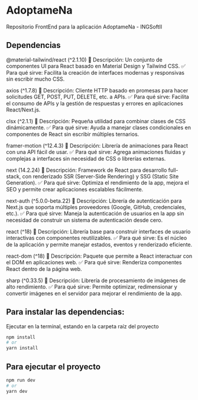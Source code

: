 # AdoptameNa
Repositorio FrontEnd para la aplicación AdoptameNa - INGSoftII

## Dependencias
@material-tailwind/react (^2.1.10)
📌 Descripción: Un conjunto de componentes UI para React basado en Material Design y Tailwind CSS.
✅ Para qué sirve: Facilita la creación de interfaces modernas y responsivas sin escribir mucho CSS.

axios (^1.7.8)
📌 Descripción: Cliente HTTP basado en promesas para hacer solicitudes GET, POST, PUT, DELETE, etc. a APIs.
✅ Para qué sirve: Facilita el consumo de APIs y la gestión de respuestas y errores en aplicaciones React/Next.js.

clsx (^2.1.1)
📌 Descripción: Pequeña utilidad para combinar clases de CSS dinámicamente.
✅ Para qué sirve: Ayuda a manejar clases condicionales en componentes de React sin escribir múltiples ternarios.

framer-motion (^12.4.3)
📌 Descripción: Librería de animaciones para React con una API fácil de usar.
✅ Para qué sirve: Agrega animaciones fluidas y complejas a interfaces sin necesidad de CSS o librerías externas.

next (14.2.24)
📌 Descripción: Framework de React para desarrollo full-stack, con renderizado SSR (Server-Side Rendering) y SSG (Static Site Generation).
✅ Para qué sirve: Optimiza el rendimiento de la app, mejora el SEO y permite crear aplicaciones escalables fácilmente.

next-auth (^5.0.0-beta.22)
📌 Descripción: Librería de autenticación para Next.js que soporta múltiples proveedores (Google, GitHub, credenciales, etc.).
✅ Para qué sirve: Maneja la autenticación de usuarios en la app sin necesidad de construir un sistema de autenticación desde cero.

react (^18)
📌 Descripción: Librería base para construir interfaces de usuario interactivas con componentes reutilizables.
✅ Para qué sirve: Es el núcleo de la aplicación y permite manejar estados, eventos y renderizado eficiente.

react-dom (^18)
📌 Descripción: Paquete que permite a React interactuar con el DOM en aplicaciones web.
✅ Para qué sirve: Renderiza componentes React dentro de la página web.

sharp (^0.33.5)
📌 Descripción: Librería de procesamiento de imágenes de alto rendimiento.
✅ Para qué sirve: Permite optimizar, redimensionar y convertir imágenes en el servidor para mejorar el rendimiento de la app.

## Para instalar las dependencias:
Ejecutar en la terminal, estando en la carpeta raíz del proyecto
```bash
npm install
# or
yarn install
```

## Para ejecutar el proyecto
```bash
npm run dev
# or
yarn dev
```